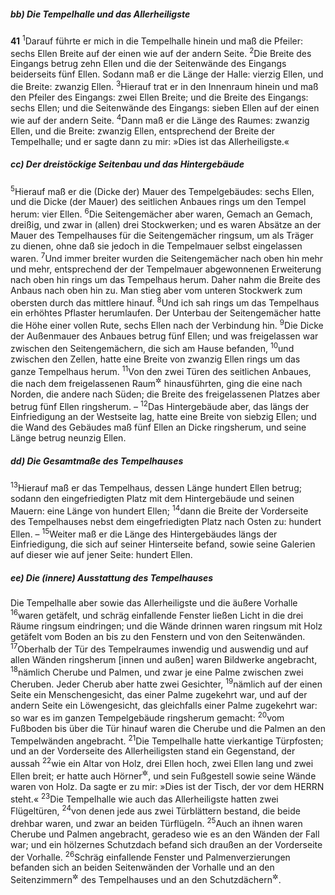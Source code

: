 ##### bb) Die Tempelhalle und das Allerheiligste

__41__
<sup>1</sup>Darauf führte er mich in die Tempelhalle hinein und maß die Pfeiler: sechs Ellen Breite auf der einen wie auf der andern Seite.
<sup>2</sup>Die Breite des Eingangs betrug zehn Ellen und die der Seitenwände des Eingangs beiderseits fünf Ellen. Sodann maß er die Länge der Halle: vierzig Ellen, und die Breite: zwanzig Ellen.
<sup>3</sup>Hierauf trat er in den Innenraum hinein und maß den Pfeiler des Eingangs: zwei Ellen Breite; und die Breite des Eingangs: sechs Ellen; und die Seitenwände des Eingangs: sieben Ellen auf der einen wie auf der andern Seite.
<sup>4</sup>Dann maß er die Länge des Raumes: zwanzig Ellen, und die Breite: zwanzig Ellen, entsprechend der Breite der Tempelhalle; und er sagte dann zu mir: »Dies ist das Allerheiligste.«

##### cc) Der dreistöckige Seitenbau und das Hintergebäude

<sup>5</sup>Hierauf maß er die (Dicke der) Mauer des Tempelgebäudes: sechs Ellen, und die Dicke (der Mauer) des seitlichen Anbaues rings um den Tempel herum: vier Ellen.
<sup>6</sup>Die Seitengemächer aber waren, Gemach an Gemach, dreißig, und zwar in (allen) drei Stockwerken; und es waren Absätze an der Mauer des Tempelhauses für die Seitengemächer ringsum, um als Träger zu dienen, ohne daß sie jedoch in die Tempelmauer selbst eingelassen waren.
<sup>7</sup>Und immer breiter wurden die Seitengemächer nach oben hin mehr und mehr, entsprechend der der Tempelmauer abgewonnenen Erweiterung nach oben hin rings um das Tempelhaus herum. Daher nahm die Breite des Anbaus nach oben hin zu. Man stieg aber vom unteren Stockwerk zum obersten durch das mittlere hinauf.
<sup>8</sup>Und ich sah rings um das Tempelhaus ein erhöhtes Pflaster herumlaufen. Der Unterbau der Seitengemächer hatte die Höhe einer vollen Rute, sechs Ellen nach der Verbindung hin.
<sup>9</sup>Die Dicke der Außenmauer des Anbaues betrug fünf Ellen; und was freigelassen war zwischen den Seitengemächern, die sich am Hause befanden,
<sup>10</sup>und zwischen den Zellen, hatte eine Breite von zwanzig Ellen rings um das ganze Tempelhaus herum.
<sup>11</sup>Von den zwei Türen des seitlichen Anbaues, die nach dem freigelassenen Raum<sup title="oder: Platz">&#x2732;</sup> hinausführten, ging die eine nach Norden, die andere nach Süden; die Breite des freigelassenen Platzes aber betrug fünf Ellen ringsherum. –
<sup>12</sup>Das Hintergebäude aber, das längs der Einfriedigung an der Westseite lag, hatte eine Breite von siebzig Ellen; und die Wand des Gebäudes maß fünf Ellen an Dicke ringsherum, und seine Länge betrug neunzig Ellen.

##### dd) Die Gesamtmaße des Tempelhauses

<sup>13</sup>Hierauf maß er das Tempelhaus, dessen Länge hundert Ellen betrug; sodann den eingefriedigten Platz mit dem Hintergebäude und seinen Mauern: eine Länge von hundert Ellen;
<sup>14</sup>dann die Breite der Vorderseite des Tempelhauses nebst dem eingefriedigten Platz nach Osten zu: hundert Ellen. –
<sup>15</sup>Weiter maß er die Länge des Hintergebäudes längs der Einfriedigung, die sich auf seiner Hinterseite befand, sowie seine Galerien auf dieser wie auf jener Seite: hundert Ellen.

##### ee) Die (innere) Ausstattung des Tempelhauses

Die Tempelhalle aber sowie das Allerheiligste und die äußere Vorhalle
<sup>16</sup>waren getäfelt, und schräg einfallende Fenster ließen Licht in die drei Räume ringsum eindringen; und die Wände drinnen waren ringsum mit Holz getäfelt vom Boden an bis zu den Fenstern und von den Seitenwänden.
<sup>17</sup>Oberhalb der Tür des Tempelraumes inwendig und auswendig und auf allen Wänden ringsherum [innen und außen] waren Bildwerke angebracht,
<sup>18</sup>nämlich Cherube und Palmen, und zwar je eine Palme zwischen zwei Cheruben. Jeder Cherub aber hatte zwei Gesichter,
<sup>19</sup>nämlich auf der einen Seite ein Menschengesicht, das einer Palme zugekehrt war, und auf der andern Seite ein Löwengesicht, das gleichfalls einer Palme zugekehrt war: so war es im ganzen Tempelgebäude ringsherum gemacht:
<sup>20</sup>vom Fußboden bis über die Tür hinauf waren die Cherube und die Palmen an den Tempelwänden angebracht.
<sup>21</sup>Die Tempelhalle hatte vierkantige Türpfosten; und an der Vorderseite des Allerheiligsten stand ein Gegenstand, der aussah
<sup>22</sup>wie ein Altar von Holz, drei Ellen hoch, zwei Ellen lang und zwei Ellen breit; er hatte auch Hörner<sup title="= vorspringende Ecken">&#x2732;</sup>, und sein Fußgestell sowie seine Wände waren von Holz. Da sagte er zu mir: »Dies ist der Tisch, der vor dem HERRN steht.«
<sup>23</sup>Die Tempelhalle wie auch das Allerheiligste hatten zwei Flügeltüren,
<sup>24</sup>von denen jede aus zwei Türblättern bestand, die beide drehbar waren, und zwar an beiden Türflügeln.
<sup>25</sup>Auch an ihnen waren Cherube und Palmen angebracht, geradeso wie es an den Wänden der Fall war; und ein hölzernes Schutzdach befand sich draußen an der Vorderseite der Vorhalle.
<sup>26</sup>Schräg einfallende Fenster und Palmenverzierungen befanden sich an beiden Seitenwänden der Vorhalle und an den Seitenzimmern<sup title="oder: Seitenflügeln?">&#x2732;</sup> des Tempelhauses und an den Schutzdächern<sup title="?">&#x2732;</sup>.
